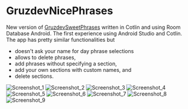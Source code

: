 # GruzdevNicePhrases
New version of [GruzdevSweetPhrases](https://github.com/Noknot2810/GruzdevSweetPhrases) written in Cotlin and using Room Database Android. The first experience using Android Studio and Cotlin.
The app has pretty similar functionalities but
* doesn't ask your name for day phrase selections
* allows to delete phrases,
* add phrases without specifying a section,
* add your own sections with custom names, and
* delete sections.

![Screenshot_1](https://github.com/Noknot2810/GruzdevNicePhrases/assets/72942455/73292f8b-2fe7-4202-9b2e-a42fe704d3bd)
![Screenshot_2](https://github.com/Noknot2810/GruzdevNicePhrases/assets/72942455/8b0223af-3c69-4f1c-9892-65faf61c1af1)
![Screenshot_3](https://github.com/Noknot2810/GruzdevNicePhrases/assets/72942455/c8b1f921-9e04-4f05-9b0a-dc90182f0ddc)
![Screenshot_4](https://github.com/Noknot2810/GruzdevNicePhrases/assets/72942455/ba375a7d-d897-47ae-becd-8d0e250d1fe5)
![Screenshot_5](https://github.com/Noknot2810/GruzdevNicePhrases/assets/72942455/7f54a7a6-0a65-474f-a5f8-e9a0aded91ff)
![Screenshot_6](https://github.com/Noknot2810/GruzdevNicePhrases/assets/72942455/bb8c9943-8027-45bf-a1de-df975f0e15c0)
![Screenshot_7](https://github.com/Noknot2810/GruzdevNicePhrases/assets/72942455/b63b8dce-e28d-41fc-9757-3ecf5b0abe83)
![Screenshot_8](https://github.com/Noknot2810/GruzdevNicePhrases/assets/72942455/c5e794a0-22fe-4b17-be80-40e4eb05e761)
![Screenshot_9](https://github.com/Noknot2810/GruzdevNicePhrases/assets/72942455/f41522e3-a457-4427-a3ad-b2f5e312d1da)
